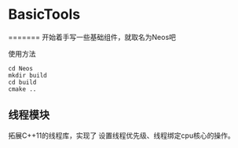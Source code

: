 # BasicTools
=======
开始着手写一些基础组件，就取名为Neos吧

使用方法

```shell
cd Neos
mkdir build
cd build 
cmake ..
```



## 线程模块

拓展C++11的线程库，实现了 设置线程优先级、线程绑定cpu核心的操作。


